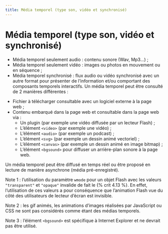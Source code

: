 ```yaml
---
title: Média temporel (type son, vidéo et synchronisé)
---
```


# Média temporel (type son, vidéo et synchronisé)


* Média temporel seulement audio : contenu sonore (Wav, Mp3…) ;
* Média temporel seulement vidéo : images ou photos en mouvement ou en séquence ;
* Média temporel synchronisé : flux audio ou vidéo synchronisé avec un autre format pour présenter de l’information et/ou comportant des composants temporels interactifs. Un média temporel peut être consulté de 2 manières différentes :

- Fichier à télécharger consultable avec un logiciel externe à la page web ;
- Contenu embarqué dans la page web et consultable dans la page web via :
  - Un plugin (par exemple une vidéo diffusée par un lecteur Flash) ;
  - L’élément `<video>` (par exemple une vidéo) ;
  - L’élément `<audio>` (par exemple un podcast) ;
  - L’élément `<svg>` (par exemple un dessin animé vectoriel) ;
  - L’élément `<canvas>` (par exemple un dessin animé en image bitmap) ;
  - L’élément `<bgsound>` pour diffuser un arrière-plan sonore à la page web.

Un média temporel peut être diffusé en temps réel ou être proposé en lecture de manière asynchrone (média pré-enregistré).

Note 1 : l’utilisation du paramètre `wmode` pour un objet Flash avec les valeurs `"transparent"` et `"opaque"` invalide de fait le {% crit 4.13 %}. En effet, l’utilisation de ces valeurs a pour conséquence que l’animation Flash vue du côté des utilisateurs de lecteur d’écran est invisible.

Note 2 : les gif animés, les animations d’images réalisées par JavaScript ou CSS ne sont pas considérés comme étant des médias temporels.

Note 3 : l’élément `<bgsound>` est spécifique à Internet Explorer et ne devrait pas être utilisé.
